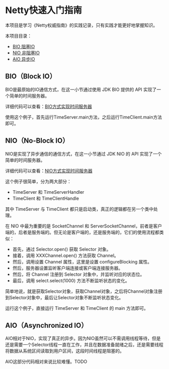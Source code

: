 # Netty快速入门指南

本项目是学习《Netty权威指南》的实践记录，只有实践才能更好地掌握知识。

本项目目录：

* [BIO 阻塞IO](#bioblock-io)
* [NIO 非阻塞IO](#niono-block-io)
* [AIO 异步IO](#aioasynchronized-io)

## BIO（Block IO）

BIO是最原始的IO通信方式，在这一小节通过使用 JDK BIO 提供的 API 实现了一个简单的时间服务器。

详细代码可以查看：[BIO方式实现时间服务器](src/main/java/com/chenshuyi/netty/bio)

使用这个例子，首先运行TimeServer.main方法，之后运行TimeClient.main方法即可。

## NIO（No-Block IO）

NIO是实现了异步通信的通信方式，在这一小节通过 JDK NIO 的 API 实现了一个简单的时间服务器。

详细代码可以查看：[NIO方式实现时间服务器](src/main/java/com/chenshuyi/netty/nio)

这个例子很简单，分为两大部分：

* TimeServer 和 TimeServerHandler
* TimeClient 和 TimeClientHandle

其中 TimeServer 与 TimeClient 都只是启动类，真正的逻辑都在另一个类中处理。

在 NIO 中最为重要的是 SocketChannel 和 ServerSocketChannel，前者是客户端的，后者是服务端的。但无论是客户端的，还是服务端的，它们的使用流程都类似：

* 首先，通过 Selector.open() 获取 Selector 对象。
* 接着，调用 XXXChannel.open() 方法获取 Channel。
* 然后，调用设置 Channel 属性，这里是设置 configureBlocking 属性。
* 然后，服务器设置监听客户端连接或客户端连接服务器。
* 然后，将 Channel 注册到 Selector 对象中，并监听对应的状态位。
* 最后，调用 select.select(1000) 方法不断监听状态的变化。

简单地说，就是获取Selector对象，获取Channel对象，之后将Channel对象注册到Selector对象中，最后让Selector对象不断监听状态变化。

运行这个例子，直接运行 TimeServer 和 TimeClient 的 main 方法即可。

##  AIO（Asynchronized IO）

AIO相对于NIO，实现了真正的异步。因为NIO虽然可以不需调用线程等待，但是还是需要一个Selector线程一直在工作，并且在数据准备就绪之后，还是需要线程将数据从系统区间读取到用户区间，这段时间线程是阻塞的。

AIO这部分代码相对来说比较难懂。TODO



